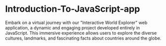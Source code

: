 # Introduction-To-JavaScript-app
Embark on a virtual journey with our "Interactive World Explorer" web application, a dynamic and engaging project developed entirely in JavaScript. This immersive experience allows users to explore the diverse cultures, landmarks, and fascinating facts about countries around the globe.
